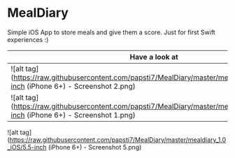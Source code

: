 # MealDiary
Simple iOS App to store meals and give them a score. Just for first Swift experiences :)


Have a look at  | MealsDiary
------------- | -------------
![alt tag](https://raw.githubusercontent.com/papsti7/MealDiary/master/mealdiary_1.0_iOS/5.5-inch (iPhone 6+) - Screenshot 2.png)  | ![alt tag](https://raw.githubusercontent.com/papsti7/MealDiary/master/mealdiary_1.0_iOS/5.5-inch (iPhone 6+) - Screenshot 3.png)
![alt tag](https://raw.githubusercontent.com/papsti7/MealDiary/master/mealdiary_1.0_iOS/5.5-inch (iPhone 6+) - Screenshot 1.png) | ![alt tag](https://raw.githubusercontent.com/papsti7/MealDiary/master/mealdiary_1.0_iOS/5.5-inch (iPhone 6+) - Screenshot 4.png)
![alt tag](https://raw.githubusercontent.com/papsti7/MealDiary/master/mealdiary_1.0_iOS/5.5-inch (iPhone 6+) - Screenshot 5.png)










